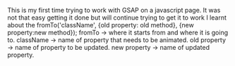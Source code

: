 This is my first time trying to work with GSAP on a javascript page. 
It was not that easy getting it done but will continue trying to get it to work
I learnt about the fromTo('className', {old property: old method}, {new property:new method});
fromTo -> where it starts from and where it is going to.
className -> name of property that needs to be animated.
old property -> name of property to be updated.
new property -> name of updated property.
